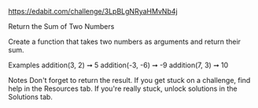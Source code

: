 https://edabit.com/challenge/3LpBLgNRyaHMvNb4j

Return the Sum of Two Numbers

Create a function that takes two numbers as arguments and return their sum.

Examples
addition(3, 2) ➞ 5
addition(-3, -6) ➞ -9
addition(7, 3) ➞ 10

Notes
Don't forget to return the result.
If you get stuck on a challenge, find help in the Resources tab.
If you're really stuck, unlock solutions in the Solutions tab.